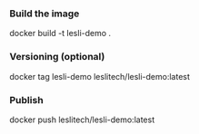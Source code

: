 
### Build the image

docker build -t lesli-demo .


### Versioning (optional)

docker tag lesli-demo leslitech/lesli-demo:latest


### Publish

docker push leslitech/lesli-demo:latest